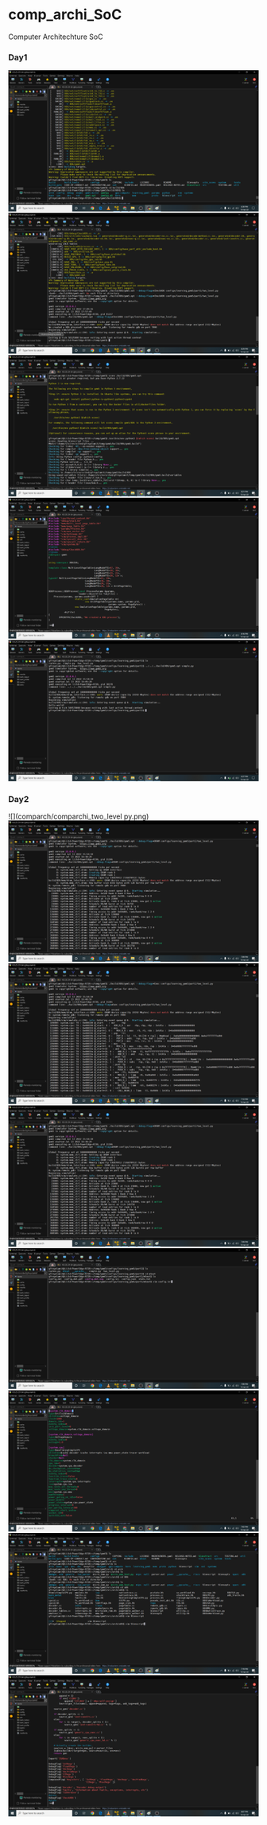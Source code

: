 # comp_archi_SoC
Computer Architechture SoC
### Day1
![](comparch/comparchi.png)
![](comparch/comparchi_gem5optcreatedprocess.png)
![](comparch/comparchi_gem5optupdate.png)
![](comparch/comparchi_processcc.png)
![](comparch/comparchi_simplepy.png)
### Day2
![](comparch/comparchi_two_level py.png)
![](comparch/comparchi_two_leveldebug.png)
![](comparch/comparchi_two_leveldebugExec.png)
![](comparch/comparchi_two_leveldebugRAM.png)
![](comparch/comparchi_two_levelm5out.png)
![](comparch/comparchi_two_levelm5outini.png)
![](comparch/comparchi_two_levelXconscript.png)
![](comparch/comparchi_two_levelXconscript2.png)
